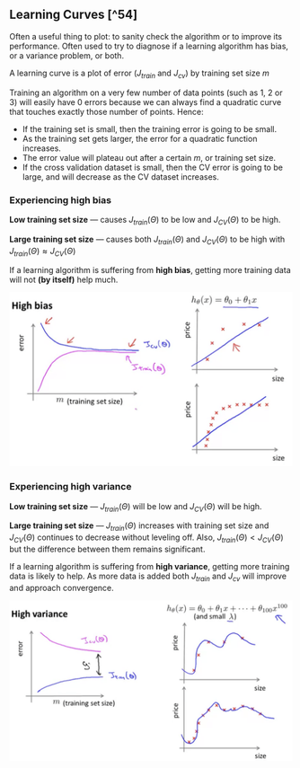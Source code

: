 ## Learning Curves [^54]

Often a useful thing to plot: to sanity check the algorithm or to improve its performance.  Often used to try to diagnose if a learning algorithm has bias, or a variance problem, or both.

A learning curve is a plot of error ($J_{train}$ and $J_{cv}$) by training set size $m$

Training an algorithm on a very few number of data points (such as 1, 2 or 3) will easily have 0 errors because we can always find a quadratic curve that touches exactly those number of points. Hence:

* If the training set is small, then the training error is going to be small.
* As the training set gets larger, the error for a quadratic function increases.
* The error value will plateau out after a certain $m$, or training set size.
* If the cross validation dataset is small, then the CV error is going to be large, and will decrease as the CV dataset increases.

### Experiencing high bias

**Low training set size** — causes $J_{train}(\Theta)$ to be low and $J_{CV}(\Theta)$ to be high.

**Large training set size** — causes both $J_{train}(\Theta)$ and $J_{CV}(\Theta)$ to be high with $J_{train}(\Theta) \approx J_{CV}(\Theta)$

If a learning algorithm is suffering from **high bias**, getting more training data will not **(by itself)** help much.

<img src="06-learning-curves.assets/image-20210507091620692.png" alt="image-20210507091620692" style="zoom:50%;" />

### Experiencing high variance

**Low training set size** — $J_{train}(\Theta)$ will be low and $J_{CV}(\Theta)$ will be high.

**Large training set size** — $J_{train}(\Theta)$ increases with training set size and $J_{CV}(\Theta)$ continues to decrease without leveling off. Also, $J_{train}(\Theta) < J_{CV}(\Theta)$ but the difference between them remains significant.

If a learning algorithm is suffering from **high variance**, getting more training data is likely to help.  As more data is added both $J_{train}$ and $J_{cv}$ will improve and approach convergence.

<img src="06-learning-curves.assets/image-20210507092018363.png" alt="image-20210507092018363" style="zoom:50%;" />
